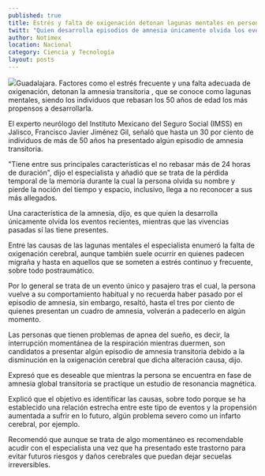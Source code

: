 ```yaml
---
published: true
title: Estrés y falta de oxigenación detonan lagunas mentales en personas mayores de 50 años
twitt: "Quien desarrolla episodios de amnesia únicamente olvida los eventos recientes, mientras que las vivencias pasadas sí las tiene presentes."
author: Notimex
location: Nacional
category: Ciencia y Tecnología
layout: posts
---
```


![](http://i.imgur.com/atWywONm.jpg)Guadalajara. Factores como el estrés frecuente y una falta adecuada de oxigenación, detonan la amnesia transitoria , que se conoce como lagunas mentales, siendo los individuos que rebasan los 50 años de edad los más propensos a desarrollarla.

El experto neurólogo del Instituto Mexicano del Seguro Social (IMSS) en Jalisco, Francisco Javier Jiménez Gil, señaló que hasta un 30 por ciento de individuos de más de 50 años ha presentado algún episodio de amnesia transitoria.

"Tiene entre sus principales características el no rebasar más de 24 horas de duración", dijo el especialista y añadió que se trata de la pérdida temporal de la memoria durante la cual la persona olvida su nombre y pierde la noción del tiempo y espacio, inclusivo, llega a no reconocer a sus más allegados.

Una característica de la amnesia, dijo, es que quien la desarrolla únicamente olvida los eventos recientes, mientras que las vivencias pasadas sí las tiene presentes.

Entre las causas de las lagunas mentales el especialista enumeró la falta de oxigenación cerebral, aunque también suele ocurrir en quienes padecen migraña y hasta en aquellos que se someten a estrés continuo y frecuente, sobre todo postraumático.

Por lo general se trata de un evento único y pasajero tras el cual, la persona vuelve a su comportamiento habitual y no recuerda haber pasado por el episodio de amnesia, sin embargo, resaltó, hasta el tres por ciento de quienes presentan un cuadro de amnesia, volverán a padecerlo en algún momento.

Las personas que tienen problemas de apnea del sueño, es decir, la interrupción momentánea de la respiración mientras duermen, son candidatos a presentar algún episodio de amnesia transitoria debido a la disminución en la oxigenación cerebral que dicha alteración causa, dijo.

Expresó que es deseable que mientras la persona se encuentra en fase de amnesia global transitoria se practique un estudio de resonancia magnética.

Explicó que el objetivo es identificar las causas, sobre todo porque se ha establecido una relación estrecha entre este tipo de eventos y la propensión aumentada a sufrir en lo futuro, algún problema severo como un infarto cerebral, por ejemplo.

Recomendó que aunque se trata de algo momentáneo es recomendable acudir con el especialista una vez que ha presentado este trastorno para evitar futuros riesgos y daños cerebrales que puedan dejar secuelas irreversibles.
